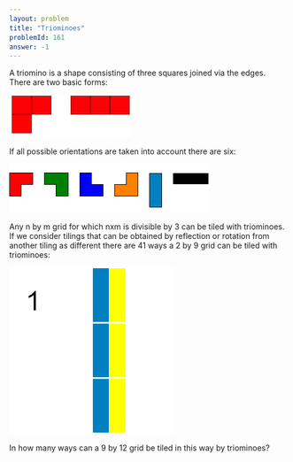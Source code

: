 ```yaml
---
layout: problem
title: "Triominoes"
problemId: 161
answer: -1
---
```

A triomino is a shape consisting of three squares joined via the edges. There are two basic forms:

![](project/images/p161_trio1.gif)

If all possible orientations are taken into account there are six:

![](project/images/p161_trio3.gif)

Any n by m grid for which nxm is divisible by 3 can be tiled with triominoes.  
 If we consider tilings that can be obtained by reflection or rotation from another tiling as different there are 41 ways a 2 by 9 grid can be tiled with triominoes:

![](project/images/p161_k9.gif)

In how many ways can a 9 by 12 grid be tiled in this way by triominoes?